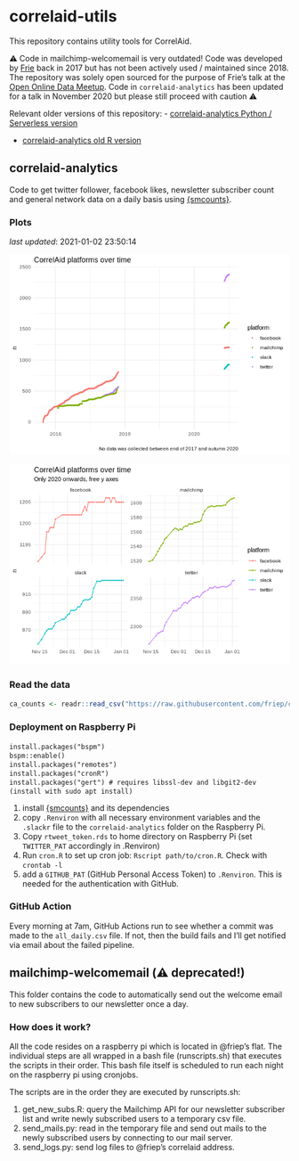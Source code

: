 correlaid-utils
================

This repository contains utility tools for CorrelAid.

:warning: Code in mailchimp-welcomemail is very outdated\! Code was
developed by [Frie](https://github.com/friep) back in 2017 but has not
been actively used / maintained since 2018. The repository was solely
open sourced for the purpose of Frie’s talk at the [Open Online Data
Meetup](https://www.eventbrite.com/e/the-lazy-data-scientist-automating-things-feat-r-python-aws-and-a-pi-registration-121498787143).
Code in `correlaid-analytics` has been updated for a talk in November
2020 but please still proceed with caution :warning:

Relevant older versions of this repository: - [correlaid-analytics
Python / Serverless
version](https://github.com/friep/correlaid-utils/releases/tag/serverless-python)
- [correlaid-analytics old R
version](https://github.com/friep/correlaid-utils/releases/tag/rstats-old)

## correlaid-analytics

Code to get twitter follower, facebook likes, newsletter subscriber
count and general network data on a daily basis using
[{smcounts}](https://github.com/friep/smcounts).

### Plots

*last updated*: 2021-01-02
23:50:14

![](README_files/figure-gfm/plot-alltime-1.png)<!-- -->

![](README_files/figure-gfm/plot2020-1.png)<!-- -->

### Read the data

``` r
ca_counts <- readr::read_csv("https://raw.githubusercontent.com/friep/correlaid-utils/main/correlaid-analytics/data/all_daily.csv")
```

### Deployment on Raspberry Pi

    install.packages("bspm")
    bspm::enable()
    install.packages("remotes")
    install.packages("cronR")
    install.packages("gert") # requires libssl-dev and libgit2-dev (install with sudo apt install)

1.  install [{smcounts}](https://github.com/friep/smcounts) and its
    dependencies
2.  copy `.Renviron` with all necessary environment variables and the
    `.slackr` file to the `correlaid-analytics` folder on the Raspberry
    Pi.
3.  Copy `rtweet_token.rds` to home directory on Raspberry Pi (set
    `TWITTER_PAT` accordingly in .Renviron)
4.  Run `cron.R` to set up cron job: `Rscript path/to/cron.R`. Check
    with `crontab -l`
5.  add a `GITHUB_PAT` (GitHub Personal Access Token) to `.Renviron`.
    This is needed for the authentication with GitHub.

### GitHub Action

Every morning at 7am, GitHub Actions run to see whether a commit was
made to the `all_daily.csv` file. If not, then the build fails and I’ll
get notified via email about the failed pipeline.

## mailchimp-welcomemail (:warning: deprecated\!)

This folder contains the code to automatically send out the welcome
email to new subscribers to our newsletter once a day.

### How does it work?

All the code resides on a raspberry pi which is located in @friep’s
flat. The individual steps are all wrapped in a bash file
(runscripts.sh) that executes the scripts in their order. This bash file
itself is scheduled to run each night on the raspberry pi using
cronjobs.

The scripts are in the order they are executed by runscripts.sh:

1.  get\_new\_subs.R: query the Mailchimp API for our newsletter
    subscriber list and write newly subscribed users to a temporary csv
    file.
2.  send\_mails.py: read in the temporary file and send out mails to the
    newly subscribed users by connecting to our mail server.
3.  send\_logs.py: send log files to @friep’s correlaid address.
